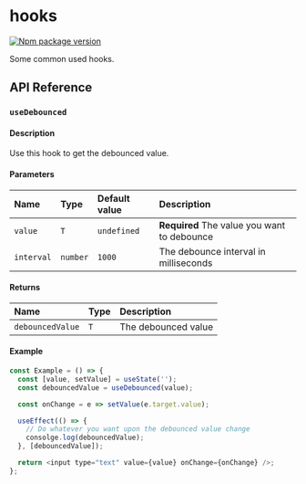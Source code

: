 # hooks

[![Npm package version](https://badgen.net/npm/v/@yuxuan-zheng/hooks)](https://npmjs.com/package/@yuxuan-zheng/hooks)

Some common used hooks.

## API Reference

### `useDebounced`

#### Description

Use this hook to get the debounced value.

#### Parameters

| Name       | Type     | Default value | Description                                 |
| :--------- | :------- | :------------ | :------------------------------------------ |
| `value`    | `T`      | `undefined`   | **Required** The value you want to debounce |
| `interval` | `number` | `1000`        | The debounce interval in milliseconds       |

#### Returns

| Name             | Type | Description         |
| :--------------- | :--- | :------------------ |
| `debouncedValue` | `T`  | The debounced value |

#### Example

```js
const Example = () => {
  const [value, setValue] = useState('');
  const debouncedValue = useDebounced(value);

  const onChange = e => setValue(e.target.value);

  useEffect(() => {
    // Do whatever you want upon the debounced value change
    consolge.log(debouncedValue);
  }, [debouncedValue]);

  return <input type="text" value={value} onChange={onChange} />;
};
```
